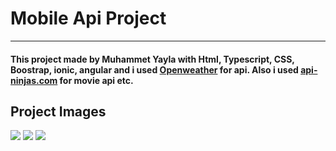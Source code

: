 # Mobile Api Project 
***
#### This project made by Muhammet Yayla with Html, Typescript, CSS, Boostrap, ionic, angular and i used [Openweather](https://openweathermap.org/api) for api. Also i used [api-ninjas.com](https://api-ninjas.com/api/cars) for movie api etc.



## Project Images
![](./assets/movie1.png)
![](./assets/movie2.png)
![](./assets/todo.png)
